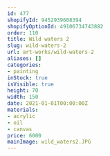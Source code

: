 ```yaml
---
id: 477
shopifyId: 9452939608394
shopifyOptionId: 49106734743882
order: 110
title: Wild waters 2
slug: wild-waters-2
url: art-works/wild-waters-2
aliases: []
categories:
- painting
inStock: true
isVisible: true
height: 70
width: 150
date: 2021-01-01T00:00:00Z
materials:
- acrylic
- oil
- canvas
price: 6000
mainImage: wild_waters2.JPG
---
```


